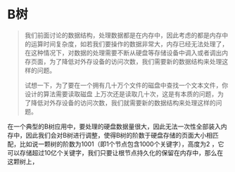 # B树

> 我们前面讨论的数据结构，处理数据都是在内存中，因此考虑的都是内存中的运算时间复杂度，如若我们要操作的数据非常大，内存已经无法处理了，在这种情况下，对数据的处理需要不断从硬盘等存储设备中调入或者调出内存页面，为了降低对外存设备的访问次数，我们需要新的数据结构来处理这样的问题。
>
> 试想一下，为了要在一个拥有几十万个文件的磁盘中查找一个文本文件，你设计的算法需要读取磁盘 上万次还是读取几十次，这是有本质的问题，为了降低对外存设备的访问次数，我们就需要新的数据结构来处理这样的问题。

在一个典型的B树应用中，要处理的硬盘数据量很大，因此无法一次性全部装入内存中，因此我们会对B树进行调整，使得B树的阶数于硬盘存储的页面大小相匹配，比如说一颗树的阶数为1001（即1个节点包含1000个关键字），高度为2 ，它可以存储超过10亿个关键字，我们只要让根节点持久化的保留在内存中，那么在这颗树上，

